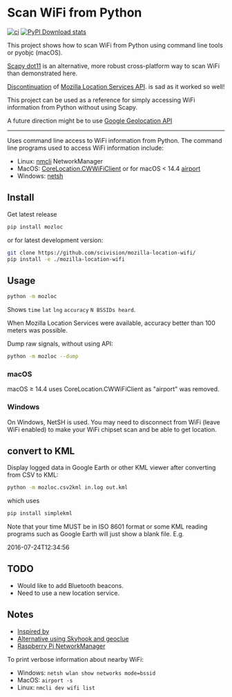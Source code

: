 # Scan WiFi from Python

[![ci](https://github.com/scivision/mozilla-location-wifi/actions/workflows/ci.yml/badge.svg)](https://github.com/scivision/mozilla-location-wifi/actions/workflows/ci.yml)
[![PyPI Download stats](http://pepy.tech/badge/mozloc)](http://pepy.tech/project/mozloc)

This project shows how to scan WiFi from Python using command line tools or pyobjc (macOS).

[Scapy dot11](https://scapy.readthedocs.io/en/latest/api/scapy.layers.dot11.html) is an alternative, more robust cross-platform way to scan WiFi than demonstrated here.

[Discontinuation](https://discourse.mozilla.org/t/retiring-the-mozilla-location-service/128693) 
of 
[Mozilla Location Services API](https://ichnaea.readthedocs.io/en/latest/api/geolocate.html?highlight=macaddress#wifi-access-point-fields).
is sad as it worked so well!

This project can be used as a reference for simply accessing WiFi information from Python without using Scapy.

A future direction might be to use
[Google Geolocation API](https://developers.google.com/maps/documentation/geolocation/intro)

---

Uses command line access to WiFi information from Python.
The command line programs used to access WiFi information include:

* Linux: [nmcli](https://developer.gnome.org/NetworkManager/stable/nmcli.html) NetworkManager
* MacOS: [CoreLocation.CWWiFiClient](https://developer.apple.com/documentation/corewlan/cwwificlient) or for macOS < 14.4 [airport](https://ss64.com/osx/airport.html)
* Windows: [netsh](https://learn.microsoft.com/en-us/windows-server/networking/technologies/netsh/netsh)

## Install

Get latest release

```sh
pip install mozloc
```

or for latest development version:

```sh
git clone https://github.com/scivision/mozilla-location-wifi/
pip install -e ./mozilla-location-wifi
```

## Usage

```sh
python -m mozloc
```

Shows `time` `lat` `lng` `accuracy` `N BSSIDs heard`.

When Mozilla Location Services were available, accuracy better than 100 meters was possible.

Dump raw signals, without using API:

```sh
python -m mozloc --dump
```

### macOS

macOS &ge; 14.4 uses CoreLocation.CWWiFiClient as "airport" was removed.

### Windows

On Windows, NetSH is used.
You may need to disconnect from WiFi (leave WiFi enabled) to make your WiFi chipset scan and be able to get location.

## convert to KML

Display logged data in Google Earth or other KML viewer after converting from CSV to KML:

```sh
python -m mozloc.csv2kml in.log out.kml
```

which uses

```sh
pip install simplekml
```

Note that your time MUST be in ISO 8601 format or some KML reading programs such as Google Earth will just show a blank file.
E.g.

2016-07-24T12:34:56

## TODO

* Would like to add Bluetooth beacons. 
* Need to use a new location service.

## Notes

* [Inspired by](https://github.com/flyinva/mozlosh)
* [Alternative using Skyhook and geoclue](https://github.com/scivision/python-geoclue)
* [Raspberry Pi NetworkManager](https://raspberrypi.stackexchange.com/a/73816)

To print verbose information about nearby WiFi:

* Windows: `netsh wlan show networks mode=bssid`
* MacOS: `airport -s`
* Linux: `nmcli dev wifi list`
